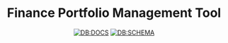 <div align = "center">

# Finance Portfolio Management Tool

[![DB:DOCS](https://img.shields.io/badge/DBDocs-Documentation-darkgreen?style=plastic&logo=docker)](https://dbdocs.io/dpramanik.official/finfolio)
[![DB:SCHEMA](https://img.shields.io/badge/DBDocs-Schema_Explore-darkgreen?style=plastic&logo=databricks)](https://dbdiagram.io/d/finfolio-66f1c03ca0828f8aa6cc7e4d)

</div>
